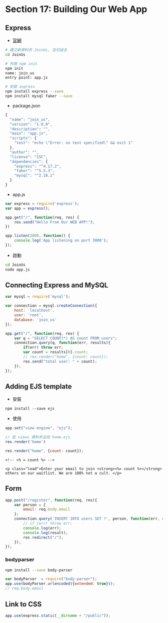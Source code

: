 # Section 17: Building Our Web App

## Express

- [官網](https://expressjs.com/)

```sh
# 建立新資料夾 JoinUs, 並切過去
cd JoinUs

# 先做 npm init
npm init
name: join_us
entry point: app.js

# 安裝 express
npm install express --save
npm install mysql faker --save

```

- package.json

```js
{
  "name": "join_us",
  "version": "1.0.0",
  "description": "",
  "main": "app.js",
  "scripts": {
    "test": "echo \"Error: no test specified\" && exit 1"
  },
  "author": "",
  "license": "ISC",
  "dependencies": {
    "express": "^4.17.2",
    "faker": "^5.5.3",
    "mysql": "^2.18.1"
  }
}
```

- app.js

```js
var express = require('express');
var app = express();

app.get("/", function(req, res) {
	res.send("Hello From Our WEB APP!");
})

app.listen(3000, function() {
	console.log('App listening on port 3000');
});
```

- 啟動

```sh
cd JoinUs
node app.js
```

## Connecting Express and MySQL

```js
var mysql = require('mysql');

var connection = mysql.createConnection({
    host: 'localhost',
    user: 'root',
    database: 'join_us'
});

app.get("/", function(req, res) {	
	var q = "SELECT COUNT(*) AS count FROM users";
    connection.query(q, function(err, results){
        if(err) throw err;
        var count = results[0].count; 
        // res.render("home", {count: count});
        res.send("total user: " + count);
    });
});
```


## Adding EJS template

- 安裝

```sj
npm install --save ejs
```

- 使用

```js
app.set("view engine", "ejs");

// 從 views 資料夾去找 home.ejs
res.render('home')

res.render("home", {count: count});
```

```ejs
<!-- <% = count %> -->

<p class="lead">Enter your email to join <strong><%= count %></strong> others on our waitlist. We are 100% not a cult. </p>
```

## Form

```js
app.post("/register", function(req, res){
    var person = {
        email: req.body.email
    };
    connection.query('INSERT INTO users SET ?', person, function(err, result) {
        // if (err) throw err;
        console.log(err);
        console.log(result);
        res.redirect("/");
    });
});
```

### bodyparser
  
```sh
npm install --save body-parser
```

```js
var bodyParser  = require("body-parser");
app.use(bodyParser.urlencoded({extended: true}));
// req.body.email
```

## Link to CSS

```js
app.use(express.static(__dirname + "/public"));
```